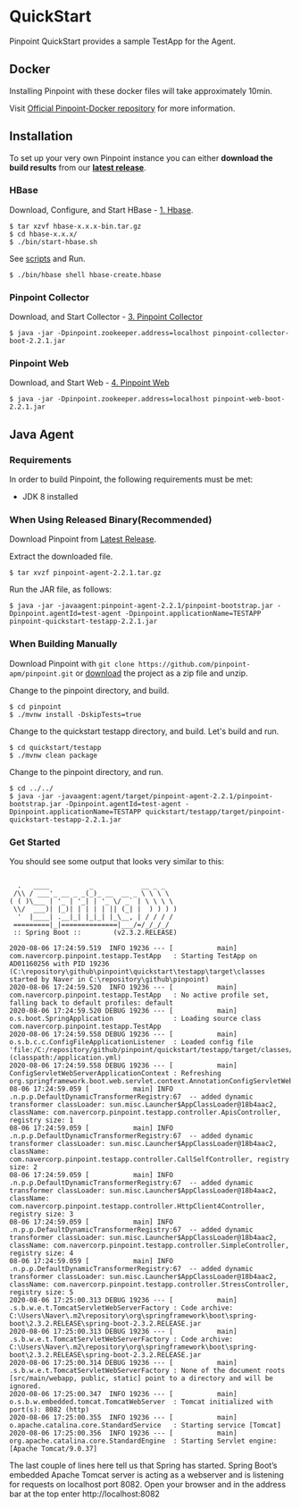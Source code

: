 # QuickStart
Pinpoint QuickStart provides a sample TestApp for the Agent.

## Docker
Installing Pinpoint with these docker files will take approximately 10min.

Visit [Official Pinpoint-Docker repository](https://github.com/pinpoint-apm/pinpoint-docker) for more information.

## Installation
To set up your very own Pinpoint instance you can either **download the build results** from our [**latest release**](https://github.com/pinpoint-apm/pinpoint/releases/latest).

### HBase
Download, Configure, and Start HBase - [1. Hbase](https://pinpoint-apm.github.io/pinpoint/installation.html#1-hbase).

~~~
$ tar xzvf hbase-x.x.x-bin.tar.gz
$ cd hbase-x.x.x/
$ ./bin/start-hbase.sh
~~~

See [scripts](https://github.com/pinpoint-apm/pinpoint/tree/master/hbase/scripts) and Run.

~~~
$ ./bin/hbase shell hbase-create.hbase
~~~

### Pinpoint Collector
Download, and Start Collector - [3. Pinpoint Collector](https://pinpoint-apm.github.io/pinpoint/installation.html#3-pinpoint-collector)

~~~
$ java -jar -Dpinpoint.zookeeper.address=localhost pinpoint-collector-boot-2.2.1.jar
~~~

### Pinpoint Web
Download, and Start Web - [4. Pinpoint Web](https://pinpoint-apm.github.io/pinpoint/installation.html#4-pinpoint-web)

~~~
$ java -jar -Dpinpoint.zookeeper.address=localhost pinpoint-web-boot-2.2.1.jar
~~~

## Java Agent

### Requirements
In order to build Pinpoint, the following requirements must be met:

* JDK 8 installed

### When Using Released Binary(Recommended) 
Download Pinpoint from [Latest Release](https://github.com/pinpoint-apm/pinpoint/releases/latest).

Extract the downloaded file.
~~~
$ tar xvzf pinpoint-agent-2.2.1.tar.gz
~~~

Run the JAR file, as follows:
~~~
$ java -jar -javaagent:pinpoint-agent-2.2.1/pinpoint-bootstrap.jar -Dpinpoint.agentId=test-agent -Dpinpoint.applicationName=TESTAPP pinpoint-quickstart-testapp-2.2.1.jar
~~~

### When Building Manually
Download Pinpoint with `git clone https://github.com/pinpoint-apm/pinpoint.git` or [download](https://github.com/pinpoint-apm/pinpoint/archive/master.zip) the project as a zip file and unzip.

Change to the pinpoint directory, and build.
~~~
$ cd pinpoint
$ ./mvnw install -DskipTests=true 
~~~

Change to the quickstart testapp directory, and build.
Let's build and run.
~~~
$ cd quickstart/testapp
$ ./mvnw clean package
~~~

Change to the pinpoint directory, and run.
~~~
$ cd ../../
$ java -jar -javaagent:agent/target/pinpoint-agent-2.2.1/pinpoint-bootstrap.jar -Dpinpoint.agentId=test-agent -Dpinpoint.applicationName=TESTAPP quickstart/testapp/target/pinpoint-quickstart-testapp-2.2.1.jar
~~~

### Get Started
You should see some output that looks very similar to this:
~~~

  .   ____          _            __ _ _
 /\\ / ___'_ __ _ _(_)_ __  __ _ \ \ \ \
( ( )\___ | '_ | '_| | '_ \/ _` | \ \ \ \
 \\/  ___)| |_)| | | | | || (_| |  ) ) ) )
  '  |____| .__|_| |_|_| |_\__, | / / / /
 =========|_|==============|___/=/_/_/_/
 :: Spring Boot ::        (v2.3.2.RELEASE)

2020-08-06 17:24:59.519  INFO 19236 --- [           main] com.navercorp.pinpoint.testapp.TestApp   : Starting TestApp on AD01160256 with PID 19236 (C:\repository\github\pinpoint\quickstart\testapp\target\classes started by Naver in C:\repository\github\pinpoint)
2020-08-06 17:24:59.520  INFO 19236 --- [           main] com.navercorp.pinpoint.testapp.TestApp   : No active profile set, falling back to default profiles: default
2020-08-06 17:24:59.520 DEBUG 19236 --- [           main] o.s.boot.SpringApplication               : Loading source class com.navercorp.pinpoint.testapp.TestApp
2020-08-06 17:24:59.558 DEBUG 19236 --- [           main] o.s.b.c.c.ConfigFileApplicationListener  : Loaded config file 'file:/C:/repository/github/pinpoint/quickstart/testapp/target/classes/application.yml' (classpath:/application.yml)
2020-08-06 17:24:59.558 DEBUG 19236 --- [           main] ConfigServletWebServerApplicationContext : Refreshing org.springframework.boot.web.servlet.context.AnnotationConfigServletWebServerApplicationContext@46185a1b
08-06 17:24:59.059 [           main] INFO  .n.p.p.DefaultDynamicTransformerRegistry:67  -- added dynamic transformer classLoader: sun.misc.Launcher$AppClassLoader@18b4aac2, className: com.navercorp.pinpoint.testapp.controller.ApisController, registry size: 1
08-06 17:24:59.059 [           main] INFO  .n.p.p.DefaultDynamicTransformerRegistry:67  -- added dynamic transformer classLoader: sun.misc.Launcher$AppClassLoader@18b4aac2, className: com.navercorp.pinpoint.testapp.controller.CallSelfController, registry size: 2
08-06 17:24:59.059 [           main] INFO  .n.p.p.DefaultDynamicTransformerRegistry:67  -- added dynamic transformer classLoader: sun.misc.Launcher$AppClassLoader@18b4aac2, className: com.navercorp.pinpoint.testapp.controller.HttpClient4Controller, registry size: 3
08-06 17:24:59.059 [           main] INFO  .n.p.p.DefaultDynamicTransformerRegistry:67  -- added dynamic transformer classLoader: sun.misc.Launcher$AppClassLoader@18b4aac2, className: com.navercorp.pinpoint.testapp.controller.SimpleController, registry size: 4
08-06 17:24:59.059 [           main] INFO  .n.p.p.DefaultDynamicTransformerRegistry:67  -- added dynamic transformer classLoader: sun.misc.Launcher$AppClassLoader@18b4aac2, className: com.navercorp.pinpoint.testapp.controller.StressController, registry size: 5
2020-08-06 17:25:00.313 DEBUG 19236 --- [           main] .s.b.w.e.t.TomcatServletWebServerFactory : Code archive: C:\Users\Naver\.m2\repository\org\springframework\boot\spring-boot\2.3.2.RELEASE\spring-boot-2.3.2.RELEASE.jar
2020-08-06 17:25:00.313 DEBUG 19236 --- [           main] .s.b.w.e.t.TomcatServletWebServerFactory : Code archive: C:\Users\Naver\.m2\repository\org\springframework\boot\spring-boot\2.3.2.RELEASE\spring-boot-2.3.2.RELEASE.jar
2020-08-06 17:25:00.314 DEBUG 19236 --- [           main] .s.b.w.e.t.TomcatServletWebServerFactory : None of the document roots [src/main/webapp, public, static] point to a directory and will be ignored.
2020-08-06 17:25:00.347  INFO 19236 --- [           main] o.s.b.w.embedded.tomcat.TomcatWebServer  : Tomcat initialized with port(s): 8082 (http)
2020-08-06 17:25:00.355  INFO 19236 --- [           main] o.apache.catalina.core.StandardService   : Starting service [Tomcat]
2020-08-06 17:25:00.356  INFO 19236 --- [           main] org.apache.catalina.core.StandardEngine  : Starting Servlet engine: [Apache Tomcat/9.0.37]
~~~

The last couple of lines here tell us that Spring has started. Spring Boot’s embedded Apache Tomcat server is acting as a webserver and is listening for requests on localhost port 8082. Open your browser and in the address bar at the top enter http://localhost:8082
 
